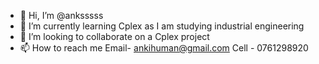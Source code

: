 - 👋 Hi, I’m @anksssss
- 🌱 I’m currently learning Cplex as I am studying industrial engineering 
- 💞️ I’m looking to collaborate on a Cplex project
- 📫 How to reach me 
Email- ankihuman@gmail.com
Cell - 0761298920

<!---
anksssss/anksssss is a ✨ special ✨ repository because its `README.md` (this file) appears on your GitHub profile.
You can click the Preview link to take a look at your changes.
--->

